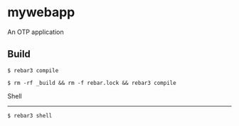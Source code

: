 mywebapp
=====

An OTP application

Build
-----

    $ rebar3 compile

    $ rm -rf _build && rm -f rebar.lock && rebar3 compile

Shell
____

    $ rebar3 shell
